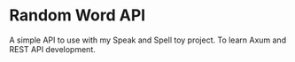 # Random Word API

A simple API to use with my Speak and Spell toy project. To learn Axum and REST
API development.
